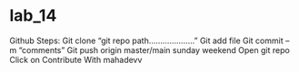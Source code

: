 # lab_14
Github Steps:
Git clone “git repo path………………..”
Git add file
Git commit –m “comments”
Git push origin master/main
sunday weekend
Open git repo Click on Contribute
With mahadevv
